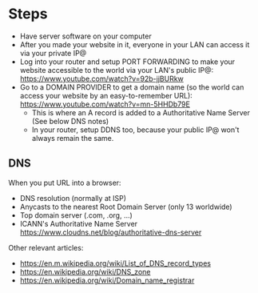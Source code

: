 # Steps

- Have server software on your computer
- After you made your website in it, everyone in your LAN can access it via your private IP@
- Log into your router and setup PORT FORWARDING to make your website accessible to the world via your LAN's public IP@: https://www.youtube.com/watch?v=92b-jjBURkw
- Go to a DOMAIN PROVIDER to get a domain name (so the world can access your website by an easy-to-remember URL): https://www.youtube.com/watch?v=mn-5HHDb79E 
	- This is where an A record is added to a Authoritative Name Server (See below DNS notes)
	- In your router, setup DDNS too, because your public IP@ won't always remain the same.

## DNS

When you put URL into a browser:
- DNS resolution (normally at ISP)
- Anycasts to the nearest Root Domain Server (only 13 worldwide)
- Top domain server (.com, .org, ...)
- ICANN's Authoritative Name Server https://www.cloudns.net/blog/authoritative-dns-server

Other relevant articles:
- https://en.m.wikipedia.org/wiki/List_of_DNS_record_types
- https://en.wikipedia.org/wiki/DNS_zone
- https://en.wikipedia.org/wiki/Domain_name_registrar 